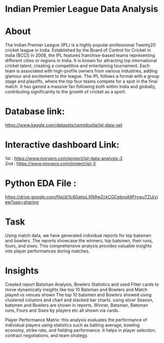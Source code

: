 # Indian Premier League Data Analysis
# About
 The Indian Premier League (IPL) is a highly popular professional Twenty20 cricket league in India. Established by the Board of Control for Cricket in India (BCCI) in 2008, the IPL features franchise-based teams representing different cities or regions in India. It is known for attracting top international cricket talent, creating a competitive and entertaining tournament. Each team is associated with high-profile owners from various industries, adding glamour and excitement to the league. The IPL follows a format with a group stage and playoffs, where the top four teams compete for a spot in the final match. It has gained a massive fan following both within India and globally, contributing significantly to the growth of cricket as a sport.
 
# Database link:<br>
https://www.kaggle.com/datasets/ramjidoolla/ipl-data-set
# Interactive  dashboard Link:<br>
1st : https://www.novypro.com/project/ipl-data-analysis-3 <br>
2nd : https://www.novypro.com/project/ipl-3

# Python EDA File :
https://drive.google.com/file/d/1c6GatioLXN9wZckCGCebrqA9FtywuTZU/view?usp=sharing

# Task
Using match data, we have generated individual reports for top batsmen and bowlers. The reports showcase the winners, top batsmen, their runs, fours, and sixes. This comprehensive analysis provides valuable insights into player performances during matches.

# Insights

Created report Batsman Analysis, Bowlers Statistics and used Filter cards to move dynamically
insights like top 10 Batsman and Bowlers and Match played vs venues shown
The top 10 batsmen and Bowlers showed using clustered columns and chart and stacked bar charts.
using slicer Season, batsmen and Bowlers are shown in reports.
Winner, Batsman, Batsman runs, Fours and Sixes by players etc all shown via cards.

Player Performance Matrix: this analysis evaluates the performance of individual players using statistics such as batting average, bowling economy, strike rate, and fielding performance. It helps in player selection, contract negotiations, and team strategy.

